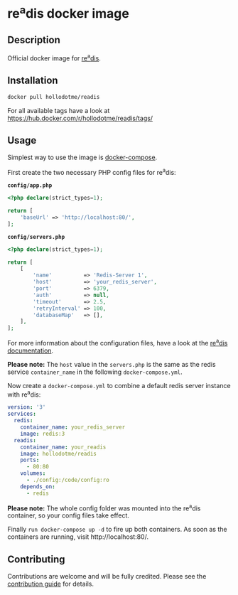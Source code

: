 # re<sup>a</sup>dis docker image

## Description

Official docker image for [re<sup>a</sup>dis](https://github.com/hollodotme/readis).

## Installation

```bash
docker pull hollodotme/readis
```

For all available tags have a look at https://hub.docker.com/r/hollodotme/readis/tags/

## Usage

Simplest way to use the image is [docker-compose](https://docs.docker.com/compose/).

First create the two necessary PHP config files for re<sup>a</sup>dis:

**`config/app.php`**
```php
<?php declare(strict_types=1);

return [
    'baseUrl' => 'http://localhost:80/',
];
```

**`config/servers.php`**
```php
<?php declare(strict_types=1);

return [
	[
		'name'          => 'Redis-Server 1',
		'host'          => 'your_redis_server',
		'port'          => 6379,
		'auth'          => null,
		'timeout'       => 2.5,
		'retryInterval' => 100,
		'databaseMap'   => [],
	],
];
```

For more information about the configuration files, have a look at 
the [re<sup>a</sup>dis documentation](https://github.com/hollodotme/readis/blob/master/README.md).

**Please note:** The `host` value in the `servers.php` is the same as the redis service `container_name` 
in the following `docker-compose.yml`.  

Now create a `docker-compose.yml` to combine a default redis server instance with re<sup>a</sup>dis:

```yml
version: '3'
services:
  redis:
    container_name: your_redis_server
    image: redis:3
  readis:
    container_name: your_readis
    image: hollodotme/readis
    ports:
      - 80:80
    volumes:
      - ./config:/code/config:ro
    depends_on:
      - redis
```

**Please note:** The whole config folder was mounted into the re<sup>a</sup>dis container, so your config files take effect.

Finally `run docker-compose up -d` to fire up both containers. 
As soon as the containers are running, visit http://localhost:80/.

## Contributing

Contributions are welcome and will be fully credited. Please see the [contribution guide](.github/CONTRIBUTING.md) for details.
